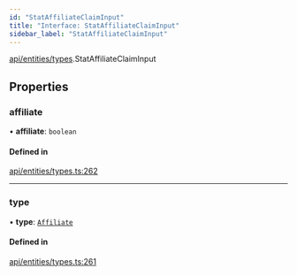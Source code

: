 ```yaml
---
id: "StatAffiliateClaimInput"
title: "Interface: StatAffiliateClaimInput"
sidebar_label: "StatAffiliateClaimInput"
---
```


[api/entities/types](../../../../../modules/API/Entities/Types/Types.md).StatAffiliateClaimInput

## Properties

### affiliate

• **affiliate**: `boolean`

#### Defined in

[api/entities/types.ts:262](https://github.com/PolymeshAssociation/polymesh-sdk/blob/c53723bab/src/api/entities/types.ts#L262)

___

### type

• **type**: [`Affiliate`](../../../../../enums/API/Entities/Types/ClaimType/ClaimType.md#affiliate)

#### Defined in

[api/entities/types.ts:261](https://github.com/PolymeshAssociation/polymesh-sdk/blob/c53723bab/src/api/entities/types.ts#L261)
